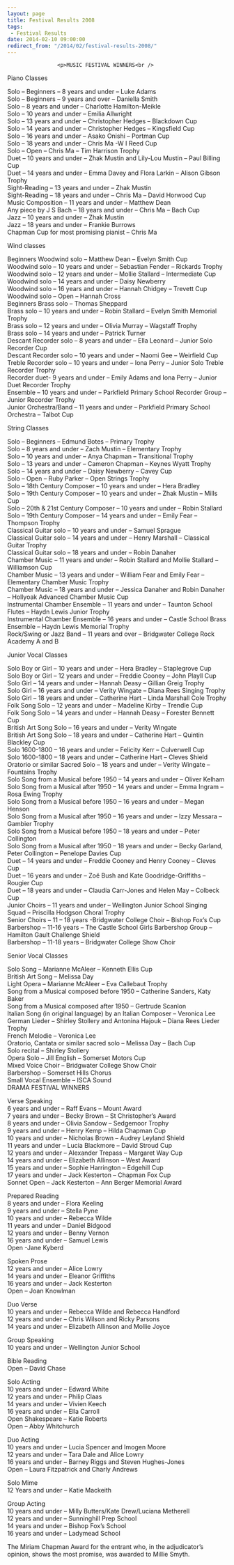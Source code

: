 ```yaml
---
layout: page
title: Festival Results 2008
tags: 
 - Festival Results
date: 2014-02-10 09:00:00
redirect_from: "/2014/02/festival-results-2008/"
---
```

<section>

                    
                    <p>MUSIC FESTIVAL WINNERS<br />
Piano Classes</p>
<p>Solo &#8211; Beginners &#8211; 8 years and under &#8211; Luke Adams<br />
Solo &#8211; Beginners &#8211; 9 years and over &#8211; Daniella Smith<br />
Solo &#8211; 8 years and under &#8211; Charlotte Hamilton-Meikle<br />
Solo &#8211; 10 years and under &#8211; Emilia Allwright<br />
Solo &#8211; 13 years and under &#8211; Christopher Hedges &#8211; Blackdown Cup<br />
Solo &#8211; 14 years and under &#8211; Christopher Hedges &#8211; Kingsfield Cup<br />
Solo &#8211; 16 years and under &#8211; Asako Onishi &#8211; Portman Cup<br />
Solo &#8211; 18 years and under &#8211; Chris Ma -W I Reed Cup<br />
Solo &#8211; Open &#8211; Chris Ma &#8211; Tim Harrison Trophy<br />
Duet &#8211; 10 years and under &#8211; Zhak Mustin and Lily-Lou Mustin &#8211; Paul Billing Cup<br />
Duet &#8211; 14 years and under &#8211; Emma Davey and Flora Larkin &#8211; Alison Gibson Trophy<br />
Sight-Reading &#8211; 13 years and under &#8211; Zhak Mustin<br />
Sight-Reading &#8211; 18 years and under &#8211; Chris Ma &#8211; David Horwood Cup<br />
Music Composition &#8211; 11 years and under &#8211; Matthew Dean<br />
Any piece by J S Bach &#8211; 18 years and under &#8211; Chris Ma &#8211; Bach Cup<br />
Jazz &#8211; 10 years and under &#8211; Zhak Mustin<br />
Jazz &#8211; 18 years and under &#8211; Frankie Burrows<br />
Chapman Cup for most promising pianist &#8211; Chris Ma </p>
<p>Wind classes</p>
<p>Beginners Woodwind solo &#8211; Matthew Dean &#8211; Evelyn Smith Cup<br />
Woodwind solo &#8211; 10 years and under &#8211; Sebastian Fender &#8211; Rickards Trophy<br />
Woodwind solo &#8211; 12 years and under &#8211; Mollie Stallard &#8211; Intermediate Cup<br />
Woodwind solo &#8211; 14 years and under &#8211; Daisy Newberry<br />
Woodwind solo &#8211; 16 years and under &#8211; Hannah Chidgey &#8211; Trevett Cup<br />
Woodwind solo &#8211; Open &#8211; Hannah Cross<br />
Beginners Brass solo &#8211; Thomas Sheppard<br />
Brass solo &#8211; 10 years and under &#8211; Robin Stallard &#8211; Evelyn Smith Memorial Trophy<br />
Brass solo &#8211; 12 years and under &#8211; Olivia Murray &#8211; Wagstaff Trophy<br />
Brass solo &#8211; 14 years and under &#8211; Patrick Turner<br />
Descant Recorder solo &#8211; 8 years and under &#8211; Ella Leonard &#8211; Junior Solo Recorder Cup<br />
Descant Recorder solo &#8211; 10 years and under &#8211; Naomi Gee &#8211; Weirfield Cup<br />
Treble Recorder solo &#8211; 10 years and under &#8211; Iona Perry &#8211; Junior Solo Treble Recorder Trophy<br />
Recorder duet- 9 years and under &#8211; Emily Adams and Iona Perry &#8211; Junior Duet Recorder Trophy<br />
Ensemble &#8211; 10 years and under &#8211; Parkfield Primary School Recorder Group &#8211; Junior Recorder Trophy<br />
Junior Orchestra/Band &#8211; 11 years and under &#8211; Parkfield Primary School Orchestra &#8211; Talbot Cup</p>
<p>String Classes</p>
<p>Solo &#8211; Beginners &#8211; Edmund Botes &#8211; Primary Trophy<br />
Solo &#8211; 8 years and under &#8211; Zach Mustin &#8211; Elementary Trophy<br />
Solo &#8211; 10 years and under &#8211; Anya Chapman &#8211; Transitional Trophy<br />
Solo &#8211; 13 years and under &#8211; Cameron Chapman &#8211; Keynes Wyatt Trophy<br />
Solo &#8211; 14 years and under &#8211; Daisy Newberry &#8211; Cavey Cup<br />
Solo &#8211; Open &#8211; Ruby Parker &#8211; Open Strings Trophy<br />
Solo &#8211; 18th Century Composer &#8211; 10 years and under &#8211; Hera Bradley<br />
Solo &#8211; 19th Century Composer &#8211; 10 years and under &#8211; Zhak Mustin &#8211; Mills Cup<br />
Solo &#8211; 20th &#038; 21st Century Composer &#8211; 10 years and under &#8211; Robin Stallard<br />
Solo &#8211; 19th Century Composer &#8211; 14 years and under &#8211; Emily Fear &#8211; Thompson Trophy<br />
Classical Guitar solo &#8211; 10 years and under &#8211; Samuel Sprague<br />
Classical Guitar solo &#8211; 14 years and under &#8211; Henry Marshall &#8211; Classical Guitar Trophy<br />
Classical Guitar solo &#8211; 18 years and under &#8211; Robin Danaher<br />
Chamber Music &#8211; 11 years and under &#8211; Robin Stallard and Mollie Stallard &#8211; Williamson Cup<br />
Chamber Music &#8211; 13 years and under &#8211; William Fear and Emily Fear &#8211; Elementary Chamber Music Trophy<br />
Chamber Music &#8211; 18 years and under &#8211; Jessica Danaher and Robin Danaher &#8211; Hollyoak Advanced Chamber Music Cup<br />
Instrumental Chamber Ensemble &#8211; 11 years and under &#8211; Taunton School Flutes &#8211; Haydn Lewis Junior Trophy<br />
Instrumental Chamber Ensemble &#8211; 16 years and under &#8211; Castle School Brass Ensemble &#8211; Haydn Lewis Memorial Trophy<br />
Rock/Swing or Jazz Band &#8211; 11 years and over &#8211; Bridgwater College Rock Academy A and B</p>
<p>Junior Vocal Classes</p>
<p>Solo Boy or Girl &#8211; 10 years and under &#8211; Hera Bradley &#8211; Staplegrove Cup<br />
Solo Boy or Girl &#8211; 12 years and under &#8211; Freddie Cooney &#8211; John Playll Cup<br />
Solo Girl &#8211; 14 years and under &#8211; Hannah Deasy &#8211; Gillian Greig Trophy<br />
Solo Girl &#8211; 16 years and under &#8211; Verity Wingate &#8211; Diana Rees Singing Trophy<br />
Solo Girl &#8211; 18 years and under &#8211; Catherine Hart &#8211; Linda Marshall Cole Trophy<br />
Folk Song Solo &#8211; 12 years and under &#8211; Madeline Kirby &#8211; Trendle Cup<br />
Folk Song Solo &#8211; 14 years and under &#8211; Hannah Deasy &#8211; Forester Bennett Cup<br />
British Art Song Solo &#8211; 16 years and under &#8211; Verity Wingate<br />
British Art Song Solo &#8211; 18 years and under &#8211; Catherine Hart &#8211; Quintin Blackley Cup<br />
Solo 1600-1800 &#8211; 16 years and under &#8211; Felicity Kerr &#8211; Culverwell Cup<br />
Solo 1600-1800 &#8211; 18 years and under &#8211; Catherine Hart &#8211; Cleves Shield<br />
Oratorio or similar Sacred Solo &#8211; 18 years and under &#8211; Verity Wingate &#8211; Fountains Trophy<br />
Solo Song from a Musical before 1950 &#8211; 14 years and under &#8211; Oliver Kelham<br />
Solo Song from a Musical after 1950 &#8211; 14 years and under &#8211; Emma Ingram &#8211; Rosa Ewing Trophy<br />
Solo Song from a Musical before 1950 &#8211; 16 years and under &#8211; Megan Henson<br />
Solo Song from a Musical after 1950 &#8211; 16 years and under &#8211; Izzy Messara &#8211; Gambier Trophy<br />
Solo Song from a Musical before 1950 &#8211; 18 years and under &#8211; Peter Collington<br />
Solo Song from a Musical after 1950 &#8211; 18 years and under &#8211; Becky Garland, Peter Collington &#8211; Penelope Davies Cup<br />
Duet &#8211; 14 years and under &#8211; Freddie Cooney and Henry Cooney &#8211; Cleves Cup<br />
Duet &#8211; 16 years and under &#8211; Zoë Bush and Kate Goodridge-Griffiths &#8211; Rougier Cup<br />
Duet &#8211; 18 years and under &#8211; Claudia Carr-Jones and Helen May &#8211; Colbeck Cup<br />
Junior Choirs &#8211; 11 years and under &#8211; Wellington Junior School Singing Squad &#8211; Priscilla Hodgson Choral Trophy<br />
Senior Choirs &#8211; 11 &#8211; 18 years -Bridgwater College Choir &#8211; Bishop Fox’s Cup<br />
Barbershop &#8211; 11-16 years &#8211; The Castle School Girls Barbershop Group &#8211; Hamilton Gault Challenge Shield<br />
Barbershop &#8211; 11-18 years &#8211; Bridgwater College Show Choir </p>
<p>Senior Vocal Classes</p>
<p>Solo Song &#8211; Marianne McAleer &#8211; Kenneth Ellis Cup<br />
British Art Song &#8211; Melissa Day<br />
Light Opera &#8211; Marianne McAleer &#8211; Eva Callebaut Trophy<br />
Song from a Musical composed before 1950 &#8211; Catherine Sanders, Katy Baker<br />
Song from a Musical composed after 1950 &#8211; Gertrude Scanlon<br />
Italian Song (in original language) by an Italian Composer &#8211; Veronica Lee<br />
German Lieder &#8211; Shirley Stollery and Antonina Hajouk &#8211; Diana Rees Lieder Trophy<br />
French Melodie &#8211; Veronica Lee<br />
Oratorio, Cantata or similar sacred solo &#8211; Melissa Day &#8211; Bach Cup<br />
Solo recital &#8211; Shirley Stollery<br />
Opera Solo &#8211; Jill English &#8211; Somerset Motors Cup<br />
Mixed Voice Choir &#8211; Bridgwater College Show Choir<br />
Barbershop &#8211; Somerset Hills Chorus<br />
Small Vocal Ensemble &#8211; ISCA Sound<br />
DRAMA FESTIVAL WINNERS</p>
<p>Verse Speaking<br />
6 years and under &#8211; Raff Evans &#8211; Mount Award<br />
7 years and under &#8211; Becky Brown &#8211; St Christopher’s Award<br />
8 years and under &#8211; Olivia Sandow &#8211; Sedgemoor Trophy<br />
9 years and under &#8211; Henry Kemp &#8211; Hilda Chapman Cup<br />
10 years and under &#8211; Nicholas Brown &#8211; Audrey Leyland Shield<br />
11 years and under &#8211; Lucia Blackmore &#8211; David Stroud Cup<br />
12 years and under &#8211; Alexander Trepass &#8211; Margaret Way Cup<br />
14 years and under &#8211; Elizabeth Allinson &#8211; West Award<br />
15 years and under &#8211; Sophie Harrington &#8211; Edgehill Cup<br />
17 years and under &#8211; Jack Kesterton &#8211; Chapman Fox Cup<br />
Sonnet Open &#8211; Jack Kesterton &#8211; Ann Berger Memorial Award</p>
<p>Prepared Reading<br />
8 years and under &#8211; Flora Keeling<br />
9 years and under &#8211; Stella Pyne<br />
10 years and under &#8211; Rebecca Wilde<br />
11 years and under &#8211; Daniel Bidgood<br />
12 years and under &#8211; Benny Vernon<br />
16 years and under &#8211; Samuel Lewis<br />
Open -Jane Kyberd</p>
<p>Spoken Prose<br />
12 years and under &#8211; Alice Lowry<br />
14 years and under &#8211; Eleanor Griffiths<br />
16 years and under &#8211; Jack Kesterton<br />
Open &#8211; Joan Knowlman</p>
<p>Duo Verse<br />
10 years and under &#8211; Rebecca Wilde and Rebecca Handford<br />
12 years and under &#8211; Chris Wilson and Ricky Parsons<br />
14 years and under &#8211; Elizabeth Allinson and Mollie Joyce</p>
<p>Group Speaking<br />
10 years and under &#8211; Wellington Junior School</p>
<p>Bible Reading<br />
Open &#8211; David Chase</p>
<p>Solo Acting<br />
10 years and under &#8211; Edward White<br />
12 years and under &#8211; Philip Claas<br />
14 years and under &#8211; Vivien Keech<br />
16 years and under &#8211; Ella Carroll<br />
Open Shakespeare &#8211; Katie Roberts<br />
Open &#8211; Abby Whitchurch</p>
<p>Duo Acting<br />
10 years and under &#8211; Lucia Spencer and Imogen Moore<br />
12 years and under &#8211; Tara Dale and Alice Lowry<br />
16 years and under &#8211; Barney Riggs and Steven Hughes-Jones<br />
Open &#8211; Laura Fitzpatrick and Charly Andrews</p>
<p>Solo Mime<br />
12 Years and under &#8211; Katie Mackeith</p>
<p>Group Acting<br />
10 years and under &#8211; Milly Butters/Kate Drew/Luciana Metherell<br />
12 years and under &#8211; Sunninghill Prep School<br />
14 years and under &#8211; Bishop Fox’s School<br />
16 years and under &#8211; Ladymead School</p>
<p>The Miriam Chapman Award for the entrant who, in the adjudicator’s opinion, shows the most promise, was awarded to Millie Smyth.</p>

                
</section>
